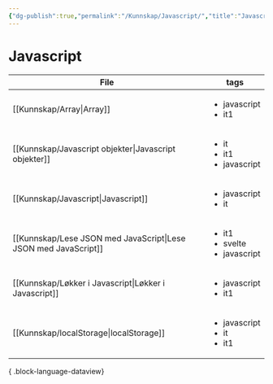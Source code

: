 ```yaml
---
{"dg-publish":true,"permalink":"/Kunnskap/Javascript/","title":"Javascript","tags":["javascript","it"]}
---
```



# Javascript

| File                                                               | tags                                                    |
| ------------------------------------------------------------------ | ------------------------------------------------------- |
| [[Kunnskap/Array\|Array]]                                       | <ul><li>javascript</li><li>it1</li></ul>                |
| [[Kunnskap/Javascript objekter\|Javascript objekter]]           | <ul><li>it</li><li>it1</li><li>javascript</li></ul>     |
| [[Kunnskap/Javascript\|Javascript]]                             | <ul><li>javascript</li><li>it</li></ul>                 |
| [[Kunnskap/Lese JSON med JavaScript\|Lese JSON med JavaScript]] | <ul><li>it1</li><li>svelte</li><li>javascript</li></ul> |
| [[Kunnskap/Løkker i Javascript\|Løkker i Javascript]]           | <ul><li>javascript</li><li>it1</li></ul>                |
| [[Kunnskap/localStorage\|localStorage]]                         | <ul><li>javascript</li><li>it</li><li>it1</li></ul>     |

{ .block-language-dataview}
